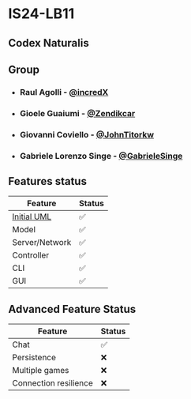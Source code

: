 # IS24-LB11

## Codex Naturalis

## Group
- ### Raul Agolli - [@incredX](https://github.com/incredX)
- ### Gioele Guaiumi - [@Zendikcar](https://github.com/Zendikcar)
- ### Giovanni Coviello - [@JohnTitorkw](https://github.com/JohnTitorkw)
- ### Gabriele Lorenzo Singe - [@GabrieleSinge](https://github.com/GabrieleSinge)

## Features status
| Feature                                   | Status             |
|-------------------------------------------|--------------------|
| [Initial UML](deliveries/initial-uml.png) | :white_check_mark: |
| Model                                     | :white_check_mark: |
| Server/Network                            | :white_check_mark: |
| Controller                                | :white_check_mark: |
| CLI                                       | :white_check_mark: |
| GUI                                       | :white_check_mark: |

## Advanced Feature Status
| Feature               | Status             |
|-----------------------|--------------------|
| Chat                  | :white_check_mark: |
| Persistence           | :x:                |
| Multiple games        | :x:                |
| Connection resilience | :x:                |

